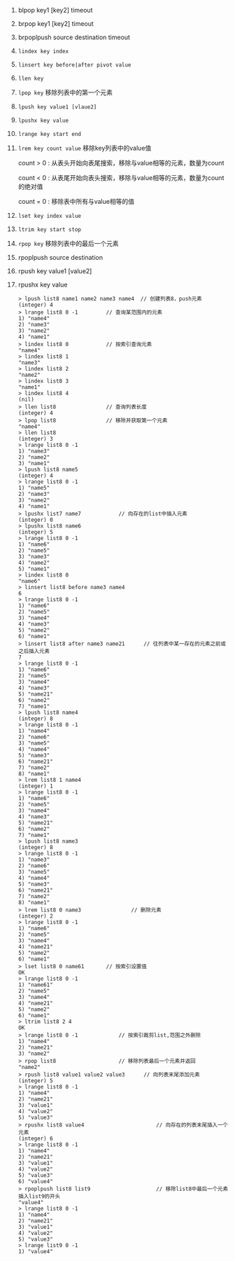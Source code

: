 1. blpop key1 [key2] timeout

2. brpop key1 [key2] timeout

3. brpoplpush source destination timeout

4. `lindex key index`

5. `linsert key before|after pivot value`

6. `llen key`

7. `lpop key`   移除列表中的第一个元素

8. `lpush key value1 [vlaue2]`

9. `lpushx key value`

10. `lrange key start end`

11. `lrem key count value`  移除key列表中的value值

    count > 0 : 从表头开始向表尾搜索，移除与value相等的元素，数量为count

    count < 0 : 从表尾开始向表头搜索，移除与value相等的元素，数量为count的绝对值

    count = 0 : 移除表中所有与value相等的值

12. `lset key index value`

13. `ltrim key start stop`

14. `rpop key`     移除列表中的最后一个元素

15. rpoplpush source destination

16. rpush key value1 [value2]

17. rpushx key value

    ```
    > lpush list8 name1 name2 name3 name4  // 创建列表8，push元素
    (integer) 4
    > lrange list8 0 -1			// 查询某范围内的元素
    1) "name4"
    2) "name3"
    3) "name2"
    4) "name1"
    > lindex list8 0			// 按索引查询元素
    "name4"
    > lindex list8 1
    "name3"
    > lindex list8 2
    "name2"
    > lindex list8 3
    "name1"
    > lindex list8 4
    (nil)
    > llen list8				// 查询列表长度
    (integer) 4
    > lpop list8				// 移除并获取第一个元素
    "name4"
    > llen list8
    (integer) 3
    > lrange list8 0 -1
    1) "name3"
    2) "name2"
    3) "name1"
    > lpush list8 name5
    (integer) 4
    > lrange list8 0 -1
    1) "name5"
    2) "name3"
    3) "name2"
    4) "name1"
    > lpushx list7 name7			// 向存在的list中插入元素
    (integer) 0
    > lpushx list8 name6			
    (integer) 5
    > lrange list8 0 -1
    1) "name6"
    2) "name5"
    3) "name3"
    4) "name2"
    5) "name1"
    > lindex list8 0
    "name6"
    > linsert list8 before name3 name4
    6
    > lrange list8 0 -1
    1) "name6"
    2) "name5"
    3) "name4"
    4) "name3"
    5) "name2"
    6) "name1"
    > linsert list8 after name3 name21		// 往列表中某一存在的元素之前或之后插入元素
    7
    > lrange list8 0 -1
    1) "name6"
    2) "name5"
    3) "name4"
    4) "name3"
    5) "name21"
    6) "name2"
    7) "name1"
    > lpush list8 name4
    (integer) 8
    > lrange list8 0 -1
    1) "name4"
    2) "name6"
    3) "name5"
    4) "name4"
    5) "name3"
    6) "name21"
    7) "name2"
    8) "name1"
    > lrem list8 1 name4
    (integer) 1
    > lrange list8 0 -1
    1) "name6"
    2) "name5"
    3) "name4"
    4) "name3"
    5) "name21"
    6) "name2"
    7) "name1"
    > lpush list8 name3
    (integer) 8
    > lrange list8 0 -1
    1) "name3"
    2) "name6"
    3) "name5"
    4) "name4"
    5) "name3"
    6) "name21"
    7) "name2"
    8) "name1"
    > lrem list8 0 name3				// 删除元素
    (integer) 2
    > lrange list8 0 -1
    1) "name6"
    2) "name5"
    3) "name4"
    4) "name21"
    5) "name2"
    6) "name1"
    > lset list8 0 name61		// 按索引设置值
    OK
    > lrange list8 0 -1			
    1) "name61"
    2) "name5"
    3) "name4"
    4) "name21"
    5) "name2"
    6) "name1"
    > ltrim list8 2 4
    OK
    > lrange list8 0 -1				// 按索引裁剪list,范围之外删除
    1) "name4"
    2) "name21"
    3) "name2"
    > rpop list8					// 移除列表最后一个元素并返回
    "name2"
    > rpush list8 value1 value2 value3		// 向列表末尾添加元素
    (integer) 5
    > lrange list8 0 -1
    1) "name4"
    2) "name21"
    3) "value1"
    4) "value2"
    5) "value3"
    > rpushx list8 value4  						// 向存在的列表末尾插入一个元素
    (integer) 6
    > lrange list8 0 -1							
    1) "name4"
    2) "name21"
    3) "value1"
    4) "value2"
    5) "value3"
    6) "value4"
    > rpoplpush list8 list9    					// 移除list8中最后一个元素插入list9的开头
    "value4"
    > lrange list8 0 -1
    1) "name4"
    2) "name21"
    3) "value1"
    4) "value2"
    5) "value3"
    > lrange list9 0 -1
    1) "value4"
    ```
    
    